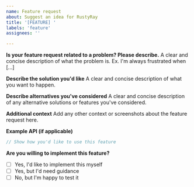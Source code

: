 ```yaml
---
name: Feature request
about: Suggest an idea for RustyRay
title: '[FEATURE] '
labels: 'feature'
assignees: ''

---
```


**Is your feature request related to a problem? Please describe.**
A clear and concise description of what the problem is. Ex. I'm always frustrated when [...]

**Describe the solution you'd like**
A clear and concise description of what you want to happen.

**Describe alternatives you've considered**
A clear and concise description of any alternative solutions or features you've considered.

**Additional context**
Add any other context or screenshots about the feature request here.

**Example API (if applicable)**
```rust
// Show how you'd like to use this feature
```

**Are you willing to implement this feature?**
- [ ] Yes, I'd like to implement this myself
- [ ] Yes, but I'd need guidance
- [ ] No, but I'm happy to test it